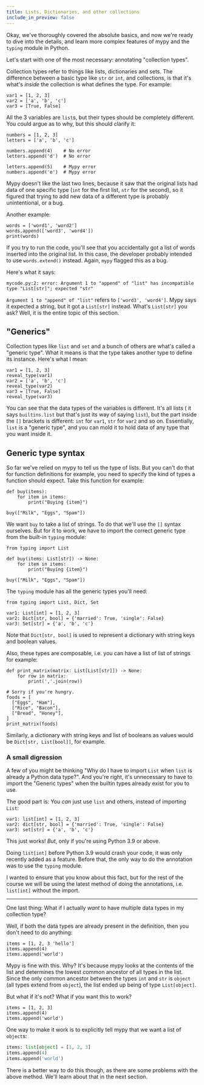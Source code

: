 ```yaml
---
title: Lists, Dictionaries, and other collections
include_in_preview: false
---
```


Okay, we've thoroughly covered the absolute basics, and now we're ready to dive
into the details, and learn more complex features of mypy and the `typing`
module in Python.

Let's start with one of the most necessary: annotating "collection types".

Collection types refer to things like lists, dictionaries and sets. The
difference between a basic type like `str` or `int`, and collections, is that
it's what's _inside_ the collection is what defines the type. For example:

```{.mypy .example}
var1 = [1, 2, 3]
var2 = ['a', 'b', 'c']
var3 = [True, False]
```

All the 3 variables are `list`s, but their types should be completely different.
You could argue as to why, but this should clarify it:

```{.mypy .example}
numbers = [1, 2, 3]
letters = ['a', 'b', 'c']

numbers.append(4)    # No error
letters.append('d')  # No error

letters.append(5)    # Mypy error
numbers.append('e')  # Mypy error
```

Mypy doesn't like the last two lines, because it saw that the original lists
had data of one specific type (`int` for the first list, `str` for the second),
so it figured that trying to add new data of a different type is probably
unintentional, or a bug.

Another example:

```{.mypy .example}
words = ['word1', 'word2']
words.append(['word3', 'word4'])
print(words)
```

If you try to run the code, you'll see that you accidentally got a list of words
inserted into the original list. In this case, the developer probably intended
to use `words.extend()` instead. Again, `mypy` flagged this as a bug.

Here's what it says:

```console
mycode.py:2: error: Argument 1 to "append" of "list" has incompatible type "List[str]"; expected "str"
```

`Argument 1 to "append" of "list"` refers to `['word3', 'word4']`. Mypy says it
expected a string, but it got a `List[str]` instead. What's `List[str]` you ask?
Well, it is the entire topic of this section.

## "Generics"

Collection types like `list` and `set` and a bunch of others are what's called a
"generic type". What it means is that the type takes another type to define its
instance. Here's what I mean:

```{.mypy .example}
var1 = [1, 2, 3]
reveal_type(var1)
var2 = ['a', 'b', 'c']
reveal_type(var2)
var3 = [True, False]
reveal_type(var3)
```

You can see that the data types of the variables is different. It's all lists (
it says `builtins.list` but that's just its way of saying `list`), but the part
inside the `[]` brackets is different: `int` for `var1`, `str` for `var2` and so
on. Essentially, `list` is a "generic type", and you can mold it to hold data of
any type that you want inside it.

## Generic type syntax

So far we've relied on mypy to tell us the type of lists. But you can't do that
for function definitions for example, you need to specify the kind of types a
function should expect. Take this function for example:

```{.mypy .example}
def buy(items):
    for item in items:
        print("Buying {item}")

buy(["Milk", "Eggs", "Spam"])
```

We want `buy` to take a list of strings. To do that we'll use the `[]` syntax
ourselves. But for it to work, we have to import the correct generic type from
the built-in `typing` module:

```{.mypy .example}
from typing import List

def buy(items: List[str]) -> None:
    for item in items:
        print("Buying {item}")

buy(["Milk", "Eggs", "Spam"])
```

The `typing` module has all the generic types you'll need:

```{.mypy .example}
from typing import List, Dict, Set

var1: List[int] = [1, 2, 3]
var2: Dict[str, bool] = {'married': True, 'single': False}
var3: Set[str] = {'a', 'b', 'c'}
```

Note that `Dict[str, bool]` is used to represent a dictionary with string keys
and boolean values.

Also, these types are composable, i.e. you can have a list of list of strings
for example:

```{.python .example}
def print_matrix(matrix: List[List[str]]) -> None:
    for row in matrix:
        print(','.join(row))

# Sorry if you're hungry.
foods = [
  ["Eggs", "Ham"],
  ["Rice", "Bacon"],
  ["Bread", "Honey"],
]
print_matrix(foods)
```

Similarly, a dictionary with string keys and list of booleans as values would be
`Dict[str, List[bool]]`, for example.

### A small digression

A few of you might be thinking "Why do I have to import `List` when `list` is
already a Python data type?". And you're right, it's unnecessary to have to
import the "Generic types" when the builtin types already exist for you to use.

The good part is: You _can_ just use `list` and others, instead of importing
`List`:

```{.mypy .example}
var1: list[int] = [1, 2, 3]
var2: dict[str, bool] = {'married': True, 'single': False}
var3: set[str] = {'a', 'b', 'c'}
```

This just works! _But_, only if you're using Python 3.9 or above.

Doing `list[int]` before Python 3.9 would crash your code, it was only recently
added as a feature. Before that, the only way to do the annotation was to use
the `typing` module.

I wanted to ensure that you know about this fact, but for the rest of the course
we will be using the latest method of doing the annotations, i.e. `list[int]`
without the import.

---

One last thing: What if I actually _want_ to have multiple data types in my
collection type?

Well, if both the data types are already present in the definition, then you
don't need to do anything:

```{.mypy .example}
items = [1, 2, 3 'hello']
items.append(4)
items.append('world')
```

Mypy is fine with this. Why? It's because mypy looks at the contents of the list
and determines the lowest common ancestor of all types in the list. Since the
only common ancestor between the types `int` and `str` is `object` (all types
extend from `object`), the list ended up being of type `List[object]`.

But what if it's not? What if you want this to work?

```{.mypy .example}
items = [1, 2, 3]
items.append(4)
items.append('world')
```

One way to make it work is to explicitly tell mypy that we want a list of
`object`s:

```python
items: list[object] = [1, 2, 3]
items.append(4)
items.append('world')
```

There is a better way to do this though, as there are some problems with the
above method. We'll learn about that in the next section.
